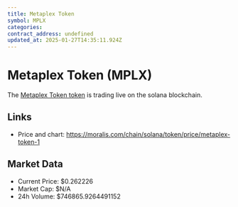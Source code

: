 ```yaml
---
title: Metaplex Token
symbol: MPLX
categories: 
contract_address: undefined
updated_at: 2025-01-27T14:35:11.924Z
---
```


# Metaplex Token (MPLX)
The [Metaplex Token token](https://moralis.com/chain/solana/token/price/metaplex-token-1) is trading live on the solana blockchain.

## Links
- Price and chart: https://moralis.com/chain/solana/token/price/metaplex-token-1

## Market Data
- Current Price: $0.262226
- Market Cap: $N/A
- 24h Volume: $746865.9264491152
